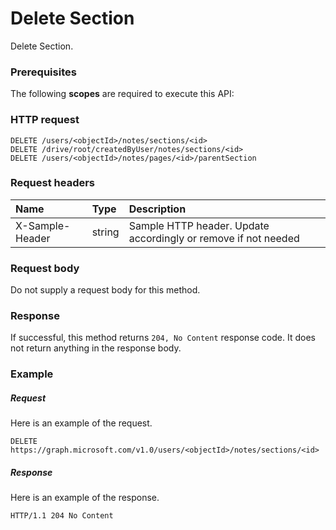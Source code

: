 # Delete Section

Delete Section.
### Prerequisites
The following **scopes** are required to execute this API: 
### HTTP request
<!-- { "blockType": "ignored" } -->
```http
DELETE /users/<objectId>/notes/sections/<id>
DELETE /drive/root/createdByUser/notes/sections/<id>
DELETE /users/<objectId>/notes/pages/<id>/parentSection

```
### Request headers
| Name       | Type | Description|
|:---------------|:--------|:----------|
| X-Sample-Header  | string  | Sample HTTP header. Update accordingly or remove if not needed|

### Request body
Do not supply a request body for this method.


### Response
If successful, this method returns `204, No Content` response code. It does not return anything in the response body.

### Example
##### Request
Here is an example of the request.
<!-- {
  "blockType": "request",
  "name": "delete_section"
}-->
```http
DELETE https://graph.microsoft.com/v1.0/users/<objectId>/notes/sections/<id>
```
##### Response
Here is an example of the response.
<!-- {
  "blockType": "response",
  "truncated": false
} -->
```http
HTTP/1.1 204 No Content
```

<!-- uuid: 8fcb5dbc-d5aa-4681-8e31-b001d5168d79
2015-10-25 14:57:30 UTC -->
<!-- {
  "type": "#page.annotation",
  "description": "Delete Section",
  "keywords": "",
  "section": "documentation",
  "tocPath": ""
}-->